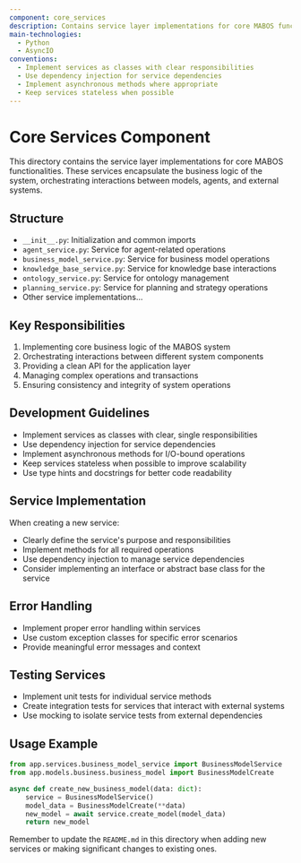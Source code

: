 ```yaml
---
component: core_services
description: Contains service layer implementations for core MABOS functionalities
main-technologies:
  - Python
  - AsyncIO
conventions:
  - Implement services as classes with clear responsibilities
  - Use dependency injection for service dependencies
  - Implement asynchronous methods where appropriate
  - Keep services stateless when possible
---
```


# Core Services Component

This directory contains the service layer implementations for core MABOS functionalities. These services encapsulate the business logic of the system, orchestrating interactions between models, agents, and external systems.

## Structure

- `__init__.py`: Initialization and common imports
- `agent_service.py`: Service for agent-related operations
- `business_model_service.py`: Service for business model operations
- `knowledge_base_service.py`: Service for knowledge base interactions
- `ontology_service.py`: Service for ontology management
- `planning_service.py`: Service for planning and strategy operations
- Other service implementations...

## Key Responsibilities

1. Implementing core business logic of the MABOS system
2. Orchestrating interactions between different system components
3. Providing a clean API for the application layer
4. Managing complex operations and transactions
5. Ensuring consistency and integrity of system operations

## Development Guidelines

- Implement services as classes with clear, single responsibilities
- Use dependency injection for service dependencies
- Implement asynchronous methods for I/O-bound operations
- Keep services stateless when possible to improve scalability
- Use type hints and docstrings for better code readability

## Service Implementation

When creating a new service:
- Clearly define the service's purpose and responsibilities
- Implement methods for all required operations
- Use dependency injection to manage service dependencies
- Consider implementing an interface or abstract base class for the service

## Error Handling

- Implement proper error handling within services
- Use custom exception classes for specific error scenarios
- Provide meaningful error messages and context

## Testing Services

- Implement unit tests for individual service methods
- Create integration tests for services that interact with external systems
- Use mocking to isolate service tests from external dependencies

## Usage Example

```python
from app.services.business_model_service import BusinessModelService
from app.models.business.business_model import BusinessModelCreate

async def create_new_business_model(data: dict):
    service = BusinessModelService()
    model_data = BusinessModelCreate(**data)
    new_model = await service.create_model(model_data)
    return new_model
```

Remember to update the `README.md` in this directory when adding new services or making significant changes to existing ones.